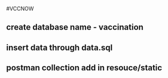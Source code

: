 #VCCNOW

## create database name - vaccination
## insert data through data.sql
## postman collection add in resouce/static

